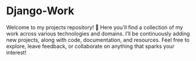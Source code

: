 # Django-Work
Welcome to my projects repository! 🚀 Here you'll find a collection of my work across various technologies and domains. I’ll be continuously adding new projects, along with code, documentation, and resources. Feel free to explore, leave feedback, or collaborate on anything that sparks your interest!
